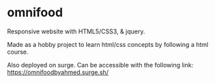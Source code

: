 # omnifood
Responsive website with HTML5/CSS3, &amp; jquery.

Made as a hobby project to learn html/css concepts by following a html course.

Also deployed on surge. Can be accessible with the following link:
https://omnifoodbyahmed.surge.sh/
